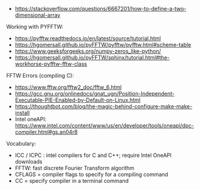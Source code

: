 - https://stackoverflow.com/questions/6667201/how-to-define-a-two-dimensional-array  

Working with PYFFTW:  
- https://pyfftw.readthedocs.io/en/latest/source/tutorial.html
- https://hgomersall.github.io/pyFFTW/pyfftw/pyfftw.html#scheme-table
- https://www.geeksforgeeks.org/numpy-zeros_like-python/
- https://hgomersall.github.io/pyFFTW/sphinx/tutorial.html#the-workhorse-pyfftw-fftw-class  

FFTW Errors (compiling C):
- https://www.fftw.org/fftw2_doc/fftw_6.html
- https://gcc.gnu.org/onlinedocs/gnat_ugn/Position-Independent-Executable-PIE-Enabled-by-Default-on-Linux.html
- https://thoughtbot.com/blog/the-magic-behind-configure-make-make-install
- Intel oneAPI: https://www.intel.com/content/www/us/en/developer/tools/oneapi/dpc-compiler.html#gs.an04r8  

Vocabulary:
- ICC / ICPC : intel compilers for C and C++; require Intel OneAPI downloads
- FFTW: fast discrete Fourier Transform algorithm
- CFLAGS = compiler flags to specify for a compiling command
- CC = specify compiler in a terminal command
